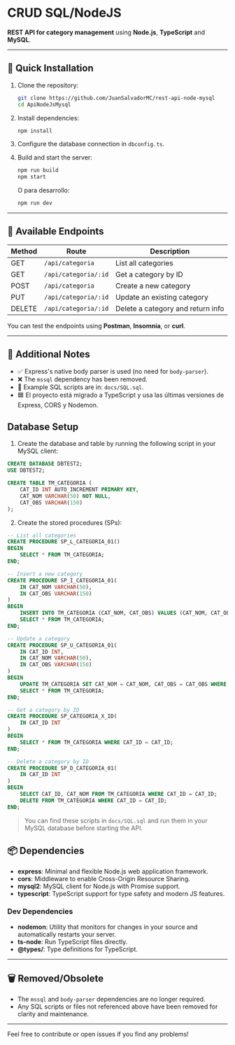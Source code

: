 # CRUD SQL/NodeJS

**REST API for category management** using **Node.js**, **TypeScript** and **MySQL**.

---

## 🚀 Quick Installation

1. Clone the repository:
   ```bash
   git clone https://github.com/JuanSalvadorMC/rest-api-node-mysql
   cd ApiNodeJsMysql
   ```

2. Install dependencies:
   ```bash
   npm install
   ```

3. Configure the database connection in `dbconfig.ts`.

4. Build and start the server:
   ```bash
   npm run build
   npm start
   ```
   O para desarrollo:
   ```bash
   npm run dev
   ```

---

## 🔌 Available Endpoints

| Method | Route                  | Description                          |
|--------|------------------------|--------------------------------------|
| GET    | `/api/categoria`       | List all categories                  |
| GET    | `/api/categoria/:id`   | Get a category by ID                 |
| POST   | `/api/categoria`       | Create a new category                |
| PUT    | `/api/categoria/:id`   | Update an existing category          |
| DELETE | `/api/categoria/:id`   | Delete a category and return info    |

You can test the endpoints using **Postman**, **Insomnia**, or **curl**.

---

## 📝 Additional Notes

- ✅ Express's native body parser is used (no need for `body-parser`).
- ❌ The `mssql` dependency has been removed.
- 📂 Example SQL scripts are in: `docs/SQL.sql`.
- 🟦 El proyecto está migrado a TypeScript y usa las últimas versiones de Express, CORS y Nodemon.

## Database Setup

1. Create the database and table by running the following script in your MySQL client:

```sql
CREATE DATABASE DBTEST2;
USE DBTEST2;

CREATE TABLE TM_CATEGORIA (
    CAT_ID INT AUTO_INCREMENT PRIMARY KEY,
    CAT_NOM VARCHAR(50) NOT NULL,
    CAT_OBS VARCHAR(150)
);
```

2. Create the stored procedures (SPs):

```sql
-- List all categories
CREATE PROCEDURE SP_L_CATEGORIA_01()
BEGIN
    SELECT * FROM TM_CATEGORIA;
END;

-- Insert a new category
CREATE PROCEDURE SP_I_CATEGORIA_01(
    IN CAT_NOM VARCHAR(50),
    IN CAT_OBS VARCHAR(150)
)
BEGIN
    INSERT INTO TM_CATEGORIA (CAT_NOM, CAT_OBS) VALUES (CAT_NOM, CAT_OBS);
    SELECT * FROM TM_CATEGORIA;
END;

-- Update a category
CREATE PROCEDURE SP_U_CATEGORIA_01(
    IN CAT_ID INT,
    IN CAT_NOM VARCHAR(50),
    IN CAT_OBS VARCHAR(150)
)
BEGIN
    UPDATE TM_CATEGORIA SET CAT_NOM = CAT_NOM, CAT_OBS = CAT_OBS WHERE CAT_ID = CAT_ID;
    SELECT * FROM TM_CATEGORIA;
END;

-- Get a category by ID
CREATE PROCEDURE SP_CATEGORIA_X_ID(
    IN CAT_ID INT
)
BEGIN
    SELECT * FROM TM_CATEGORIA WHERE CAT_ID = CAT_ID;
END;

-- Delete a category by ID
CREATE PROCEDURE SP_D_CATEGORIA_01(
    IN CAT_ID INT
)
BEGIN
    SELECT CAT_ID, CAT_NOM FROM TM_CATEGORIA WHERE CAT_ID = CAT_ID;
    DELETE FROM TM_CATEGORIA WHERE CAT_ID = CAT_ID;
END;
```

> You can find these scripts in `docs/SQL.sql` and run them in your MySQL database before starting the API.

## 📦 Dependencies

- **express**: Minimal and flexible Node.js web application framework.
- **cors**: Middleware to enable Cross-Origin Resource Sharing.
- **mysql2**: MySQL client for Node.js with Promise support.
- **typescript**: TypeScript support for type safety and modern JS features.

### Dev Dependencies

- **nodemon**: Utility that monitors for changes in your source and automatically restarts your server.
- **ts-node**: Run TypeScript files directly.
- **@types/**: Type definitions for TypeScript.

---

## 🗑️ Removed/Obsolete

- The `mssql` and `body-parser` dependencies are no longer required.
- Any SQL scripts or files not referenced above have been removed for clarity and maintenance.

---

Feel free to contribute or open issues if you find any problems!